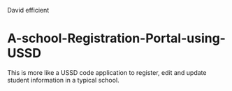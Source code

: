 David efficient 
# A-school-Registration-Portal-using-USSD
This is more like a USSD code application to register, edit and update student information in a typical school.
